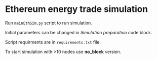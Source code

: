 # Ethereum energy trade simulation

Run `mainEthSim.py` script to run simulation. 

Initial parameters can be changed in _Simulation preparation_ code block. 

Script requirments are in `requirements.txt` file.

To start simulation with >10 nodes use **no_block** version.